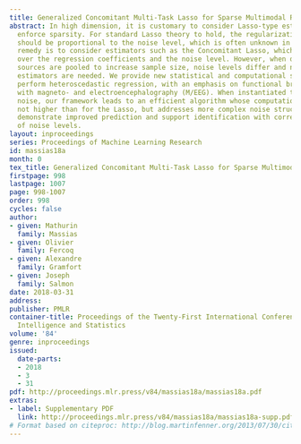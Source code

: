 ```yaml
---
title: Generalized Concomitant Multi-Task Lasso for Sparse Multimodal Regression
abstract: In high dimension, it is customary to consider Lasso-type estimators to
  enforce sparsity. For standard Lasso theory to hold, the regularization parameter
  should be proportional to the noise level, which is often unknown in practice. A
  remedy is to consider estimators such as the Concomitant Lasso, which jointly optimize
  over the regression coefficients and the noise level. However, when data from different
  sources are pooled to increase sample size, noise levels differ and new dedicated
  estimators are needed. We provide new statistical and computational solutions to
  perform heteroscedastic regression, with an emphasis on functional brain imaging
  with magneto- and electroencephalography (M/EEG). When instantiated to de-correlated
  noise, our framework leads to an efficient algorithm whose computational cost is
  not higher than for the Lasso, but addresses more complex noise structures. Experiments
  demonstrate improved prediction and support identification with correct estimation
  of noise levels.
layout: inproceedings
series: Proceedings of Machine Learning Research
id: massias18a
month: 0
tex_title: Generalized Concomitant Multi-Task Lasso for Sparse Multimodal Regression
firstpage: 998
lastpage: 1007
page: 998-1007
order: 998
cycles: false
author:
- given: Mathurin
  family: Massias
- given: Olivier
  family: Fercoq
- given: Alexandre
  family: Gramfort
- given: Joseph
  family: Salmon
date: 2018-03-31
address: 
publisher: PMLR
container-title: Proceedings of the Twenty-First International Conference on Artificial
  Intelligence and Statistics
volume: '84'
genre: inproceedings
issued:
  date-parts:
  - 2018
  - 3
  - 31
pdf: http://proceedings.mlr.press/v84/massias18a/massias18a.pdf
extras:
- label: Supplementary PDF
  link: http://proceedings.mlr.press/v84/massias18a/massias18a-supp.pdf
# Format based on citeproc: http://blog.martinfenner.org/2013/07/30/citeproc-yaml-for-bibliographies/
---
```

